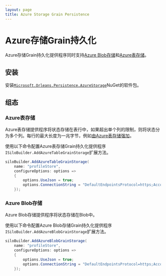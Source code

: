 ```yaml
---
layout: page
title: Azure Storage Grain Persistence
---
```


# Azure存储Grain持久化

Azure存储Grain持久化提供程序同时支持[Azure Blob存储](https://azure.microsoft.com/en-us/services/storage/blobs/)和[Azure表存储](https://azure.microsoft.com/en-us/services/storage/tables/)。

## 安装

安装[`Microsoft.Orleans.Persistence.AzureStorage`](https://www.nuget.org/packages/Microsoft.Orleans.Persistence.AzureStorage)NuGet的软件包。

## 组态

### Azure表存储

Azure表存储提供程序将状态存储在表行中，如果超出单个列的限制，则将状态分为多个列。每行的最大长度为一兆字节，例如[由Azure表存储强加](https://docs.microsoft.com/en-us/azure/storage/common/storage-scalability-targets#azure-table-storage-scale-targets)。

使用以下命令配置Azure表存储Grain持久化提供程序`ISiloBuilder.AddAzureTableGrainStorage`扩展方法。

```csharp
siloBuilder.AddAzureTableGrainStorage(
    name: "profileStore",
    configureOptions: options =>
    {
        options.UseJson = true;
        options.ConnectionString = "DefaultEndpointsProtocol=https;AccountName=data1;AccountKey=SOMETHING1";
    });
```

### Azure Blob存储

Azure Blob存储提供程序将状态存储在Blob中。

使用以下命令配置Azure Blob存储Grain持久化提供程序`ISiloBuilder.AddAzureBlobGrainStorage`扩展方法。

```csharp
siloBuilder.AddAzureBlobGrainStorage(
    name: "profileStore",
    configureOptions: options =>
    {
        options.UseJson = true;
        options.ConnectionString = "DefaultEndpointsProtocol=https;AccountName=data1;AccountKey=SOMETHING1";
    });
```
